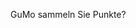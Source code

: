 GuMo sammeln Sie Punkte?
<!---
CapitanSaftnase/CapitanSaftnase is a ✨ special ✨ repository because its `README.md` (this file) appears on your GitHub profile.
You can click the Preview link to take a look at your changes.
--->
